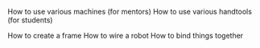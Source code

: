 
How to use various machines (for mentors)
How to use various handtools (for students)

How to create a frame
How to wire a robot
How to bind things together
